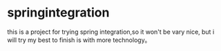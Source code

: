 # springintegration
this is a project for trying spring integration,so it won't be vary nice, but i will try my best to finish is with more technology。
